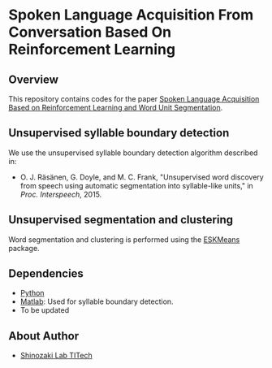 Spoken Language Acquisition From Conversation Based On Reinforcement Learning
=====================================================



Overview
--------
This repository contains codes for the paper [Spoken Language Acquisition Based on Reinforcement Learning and Word Unit Segmentation](https://ieeexplore.ieee.org/abstract/document/9053326). 


Unsupervised syllable boundary detection
----------------------------------------
We use the unsupervised syllable boundary detection algorithm described in:

- O. J. Räsänen, G. Doyle, and M. C. Frank, "Unsupervised word discovery from
  speech using automatic segmentation into syllable-like units," in *Proc.
  Interspeech*, 2015.


Unsupervised segmentation and clustering
----------------------------------------
Word segmentation and clustering is performed using the
[ESKMeans](https://github.com/kamperh/eskmeans/tree/master/eskmeans) package. 


Dependencies
------------
- [Python](https://www.python.org/)
- [Matlab](https://www.mathworks.com/): Used for syllable boundary detection.
- To be updated


About Author
-------------
- [Shinozaki Lab TITech](http://www.ts.ip.titech.ac.jp/)

